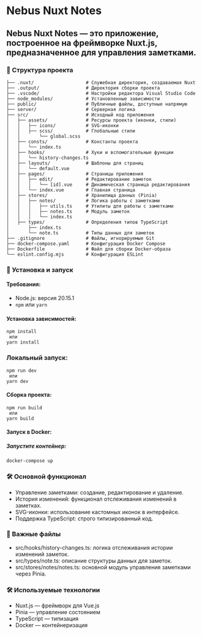 # Nebus Nuxt Notes

## Nebus Nuxt Notes — это приложение, построенное на фреймворке Nuxt.js, предназначенное для управления заметками.

### 📂 Структура проекта

```plaintext
├── .nuxt/                   # Служебная директория, создаваемая Nuxt
├── .output/                 # Директория сборки проекта
├── .vscode/                 # Настройки редактора Visual Studio Code
├── node_modules/            # Установленные зависимости
├── public/                  # Публичные файлы, доступные напрямую
├── server/                  # Серверная логика
├── src/                     # Исходный код приложения
│   ├── assets/              # Ресурсы проекта (иконки, стили)
│   │   ├── icons/           # SVG-иконки
│   │   ├── scss/            # Глобальные стили
│   │       └── global.scss
│   ├── consts/              # Константы проекта
│   │   └── index.ts
│   ├── hooks/               # Хуки и вспомогательные функции
│   │   └── history-changes.ts
│   ├── layouts/             # Шаблоны для страниц
│   │   └── default.vue
│   ├── pages/               # Страницы приложения
│   │   ├── edit/            # Редактирование заметок
│   │   │   └── [id].vue     # Динамическая страница редактирования
│   │   └── index.vue        # Главная страница
│   ├── stores/              # Хранилища данных (Pinia)
│   │   ├── notes/           # Логика работы с заметками
│   │   │   ├── utils.ts     # Утилиты для работы с заметками
│   │   │   ├── notes.ts     # Модуль заметок
│   │   │   └── index.ts
│   ├── types/               # Определения типов TypeScript
│       ├── index.ts
│       └── note.ts          # Типы данных для заметок
├── .gitignore               # Файлы, игнорируемые Git
├── docker-compose.yaml      # Конфигурация Docker Compose
├── Dockerfile               # Файл для сборки Docker-образа
└── eslint.config.mjs        # Конфигурация ESLint
```

### 🚀 Установка и запуск

#### Требования:

- Node.js: версия 20.15.1
- ```npm``` или ```yarn```

#### Установка зависимостей:
```
npm install
 или
yarn install
```

### Локальный запуск:

```
npm run dev
 или
yarn dev
 ```

#### Сборка проекта:

```
npm run build
 или
yarn build
```

#### Запуск в Docker:

##### Запустите контейнер:
```docker-compose up```

### 🛠️ Основной функционал

- Управление заметками: создание, редактирование и удаление.
- История изменений: функционал отслеживания изменений в заметках.
- SVG-иконки: использование кастомных иконок в интерфейсе.
- Поддержка TypeScript: строго типизированный код.

### 📁 Важные файлы

- src/hooks/history-changes.ts: логика отслеживания истории изменений заметок.
- src/types/note.ts: описание структуры данных для заметок.
- src/stores/notes/notes.ts: основной модуль управления заметками через Pinia.

### 🛠 Используемые технологии

- Nuxt.js — фреймворк для Vue.js
- Pinia — управление состоянием
- TypeScript — типизация
- Docker — контейнеризация